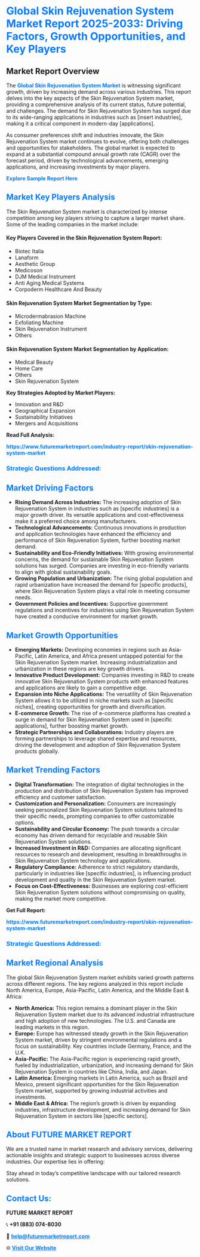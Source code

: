 <h1 style="color: #007BFF;">Global Skin Rejuvenation System Market Report 2025-2033: Driving Factors, Growth Opportunities, and Key Players</h1>

<section id="overview">
<h2>Market Report Overview</h2>
<p>The <a href="https://www.futuremarketreport.com/industry-report/skin-rejuvenation-system-market" style="color: #007BFF; text-decoration: none;"><strong>Global Skin Rejuvenation System Market</strong></a> is witnessing significant growth, driven by increasing demand across various industries. This report delves into the key aspects of the Skin Rejuvenation System market, providing a comprehensive analysis of its current status, future potential, and challenges. The demand for Skin Rejuvenation System has surged due to its wide-ranging applications in industries such as [insert industries], making it a critical component in modern-day [applications].</p>
<p>As consumer preferences shift and industries innovate, the Skin Rejuvenation System market continues to evolve, offering both challenges and opportunities for stakeholders. The global market is expected to expand at a substantial compound annual growth rate (CAGR) over the forecast period, driven by technological advancements, emerging applications, and increasing investments by major players.</p>
</section>

<section id="overview">
<p><a href="https://www.futuremarketreport.com/request-sample/reportId=123652" style="color: #007BFF; text-decoration: none;"><strong>Explore Sample Report Here</strong></a></p>
</section>

<section id="key-players">
<h2 style="color: #007BFF;">Market Key Players Analysis</h2>
<p>The Skin Rejuvenation System market is characterized by intense competition among key players striving to capture a larger market share. Some of the leading companies in the market include:</p>
<h4>Key Players Covered in the Skin Rejuvenation System Report:</h4>
<ul><li>Biotec Italia</li><li>Lanaform</li><li>Aesthetic Group</li><li>Medicoson</li><li>DJM Medical Instrument</li><li>Anti Aging Medical Systems</li><li>Corpoderm Healthcare And Beauty</li></ul>
<h4>Skin Rejuvenation System Market Segmentation by Type:</h4>
<ul><li>Microdermabrasion Machine</li><li>Exfoliating Machine</li><li>Skin Rejuvenation Instrument</li><li>Others</li></ul>

<h4>Skin Rejuvenation System Market Segmentation by Application:</h4>
<ul><li>Medical Beauty</li><li>Home Care</li><li>Others</li><li>Skin Rejuvenation System</li></ul>
<p><strong>Key Strategies Adopted by Market Players:</strong></p>
<ul>
<li>Innovation and R&D</li>
<li>Geographical Expansion</li>
<li>Sustainability Initiatives</li>
<li>Mergers and Acquisitions</li>
</ul>
</section>

<section>
<p><strong>Read Full Analysis: </strong></p><a href="https://www.futuremarketreport.com/industry-report/skin-rejuvenation-system-market" style="color: #007BFF; text-decoration: none;"><strong>https://www.futuremarketreport.com/industry-report/skin-rejuvenation-system-market</strong></a>
<h3 style="color: #007BFF;">Strategic Questions Addressed:</h3>
</section>

<section id="driving-factors">
<h2 style="color: #007BFF;">Market Driving Factors</h2>
<ul>
<li><strong>Rising Demand Across Industries:</strong> The increasing adoption of Skin Rejuvenation System in industries such as [specific industries] is a major growth driver. Its versatile applications and cost-effectiveness make it a preferred choice among manufacturers.</li>
<li><strong>Technological Advancements:</strong> Continuous innovations in production and application technologies have enhanced the efficiency and performance of Skin Rejuvenation System, further boosting market demand.</li>
<li><strong>Sustainability and Eco-Friendly Initiatives:</strong> With growing environmental concerns, the demand for sustainable Skin Rejuvenation System solutions has surged. Companies are investing in eco-friendly variants to align with global sustainability goals.</li>
<li><strong>Growing Population and Urbanization:</strong> The rising global population and rapid urbanization have increased the demand for [specific products], where Skin Rejuvenation System plays a vital role in meeting consumer needs.</li>
<li><strong>Government Policies and Incentives:</strong> Supportive government regulations and incentives for industries using Skin Rejuvenation System have created a conducive environment for market growth.</li>
</ul>
</section>

<section id="growth-opportunities">
<h2 style="color: #007BFF;">Market Growth Opportunities</h2>
<ul>
<li><strong>Emerging Markets:</strong> Developing economies in regions such as Asia-Pacific, Latin America, and Africa present untapped potential for the Skin Rejuvenation System market. Increasing industrialization and urbanization in these regions are key growth drivers.</li>
<li><strong>Innovative Product Development:</strong> Companies investing in R&D to create innovative Skin Rejuvenation System products with enhanced features and applications are likely to gain a competitive edge.</li>
<li><strong>Expansion into Niche Applications:</strong> The versatility of Skin Rejuvenation System allows it to be utilized in niche markets such as [specific niches], creating opportunities for growth and diversification.</li>
<li><strong>E-commerce Growth:</strong> The rise of e-commerce platforms has created a surge in demand for Skin Rejuvenation System used in [specific applications], further boosting market growth.</li>
<li><strong>Strategic Partnerships and Collaborations:</strong> Industry players are forming partnerships to leverage shared expertise and resources, driving the development and adoption of Skin Rejuvenation System products globally.</li>
</ul>
</section>

<section id="trending-factors">
<h2 style="color: #007BFF;">Market Trending Factors</h2>
<ul>
<li><strong>Digital Transformation:</strong> The integration of digital technologies in the production and distribution of Skin Rejuvenation System has improved efficiency and customer satisfaction.</li>
<li><strong>Customization and Personalization:</strong> Consumers are increasingly seeking personalized Skin Rejuvenation System solutions tailored to their specific needs, prompting companies to offer customizable options.</li>
<li><strong>Sustainability and Circular Economy:</strong> The push towards a circular economy has driven demand for recyclable and reusable Skin Rejuvenation System solutions.</li>
<li><strong>Increased Investment in R&D:</strong> Companies are allocating significant resources to research and development, resulting in breakthroughs in Skin Rejuvenation System technology and applications.</li>
<li><strong>Regulatory Compliance:</strong> Adherence to strict regulatory standards, particularly in industries like [specific industries], is influencing product development and quality in the Skin Rejuvenation System market.</li>
<li><strong>Focus on Cost-Effectiveness:</strong> Businesses are exploring cost-efficient Skin Rejuvenation System solutions without compromising on quality, making the market more competitive.</li>
</ul>
</section>

<section>
<p><strong>Get Full Report: </strong></p><a href="https://www.futuremarketreport.com/industry-report/skin-rejuvenation-system-market" style="color: #007BFF; text-decoration: none;"><strong>https://www.futuremarketreport.com/industry-report/skin-rejuvenation-system-market</strong></a>
<h3 style="color: #007BFF;">Strategic Questions Addressed:</h3>
</section>


<section id="regional-analysis">
<h2 style="color: #007BFF;">Market Regional Analysis</h2>
<p>The global Skin Rejuvenation System market exhibits varied growth patterns across different regions. The key regions analyzed in this report include North America, Europe, Asia-Pacific, Latin America, and the Middle East & Africa:</p>
<ul>
<li><strong>North America:</strong> This region remains a dominant player in the Skin Rejuvenation System market due to its advanced industrial infrastructure and high adoption of new technologies. The U.S. and Canada are leading markets in this region.</li>
<li><strong>Europe:</strong> Europe has witnessed steady growth in the Skin Rejuvenation System market, driven by stringent environmental regulations and a focus on sustainability. Key countries include Germany, France, and the U.K.</li>
<li><strong>Asia-Pacific:</strong> The Asia-Pacific region is experiencing rapid growth, fueled by industrialization, urbanization, and increasing demand for Skin Rejuvenation System in countries like China, India, and Japan.</li>
<li><strong>Latin America:</strong> Emerging markets in Latin America, such as Brazil and Mexico, present significant opportunities for the Skin Rejuvenation System market, supported by growing industrial activities and investments.</li>
<li><strong>Middle East & Africa:</strong> The region’s growth is driven by expanding industries, infrastructure development, and increasing demand for Skin Rejuvenation System in sectors like [specific sectors].</li>
</ul>
</section>

<footer>
<h2 style="color: #007BFF;">About FUTURE MARKET REPORT</h2>
<p>We are a trusted name in market research and advisory services, delivering actionable insights and strategic support to businesses across diverse industries. Our expertise lies in offering:</p>

<p>Stay ahead in today’s competitive landscape with our tailored research solutions.</p>

<h2 style="color: #007BFF;">Contact Us:</h2>
<p><strong>FUTURE MARKET REPORT</strong></p>
<p>📞 <strong>+91 (883) 074-8030</strong></p>
<p>📧 <strong><a href="mailto:help@futuremarketreport.com" style="color: #007BFF;">help@futuremarketreport.com</a></strong></p>
<p>🌐 <strong><a href="https://www.futuremarketreport.com/" style="color: #007BFF;">Visit Our Website</a></strong></p>
</footer>